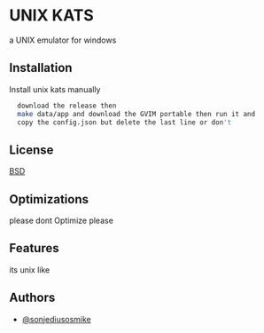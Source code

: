 
# UNIX KATS

a UNIX emulator for windows

## Installation

Install unix kats manually

```bash
  download the release then
  make data/app and download the GVIM portable then run it and
  copy the config.json but delete the last line or don't
```

## License

[BSD](https://opensource.org/license/bsd-3-clause/)


## Optimizations

please dont Optimize please
## Features

its unix like
## Authors

- [@sonjediusosmike](https://www.github.com/sonjediusosmike)

